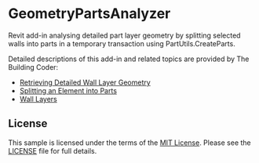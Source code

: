 GeometryPartsAnalyzer
=====================

Revit add-in analysing detailed part layer geometry by splitting selected walls into parts in a temporary transaction using PartUtils.CreateParts.

Detailed descriptions of this add-in and related topics are provided by The Building Coder:

- [Retrieving Detailed Wall Layer Geometry](http://thebuildingcoder.typepad.com/blog/2011/10/retrieving-detailed-wall-layer-geometry.html)
- [Splitting an Element into Parts](http://thebuildingcoder.typepad.com/blog/about-the-author.html#5.39)
- [Wall Layers](http://thebuildingcoder.typepad.com/blog/about-the-author.html#5.12)

License
-------

This sample is licensed under the terms of the [MIT License](http://opensource.org/licenses/MIT). Please see the [LICENSE](LICENSE) file for full details.
